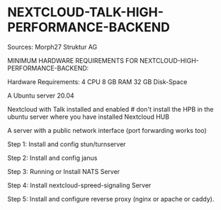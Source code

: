 # NEXTCLOUD-TALK-HIGH-PERFORMANCE-BACKEND
Sources:
Morph27
Struktur AG

MINIMUM HARDWARE REQUIREMENTS FOR NEXTCLOUD-HIGH-PERFORMANCE-BACKEND:

Hardware Requirements:
  4 CPU
  8 GB RAM
  32 GB Disk-Space

A Ubuntu server 20.04 

Nextcloud with Talk installed and enabled # don't install the HPB in the ubuntu server where you have installed Nextcloud HUB

A server with a public network interface (port forwarding works too)

Step 1: Install and config stun/turnserver

Step 2: Install and config janus

Step 3: Running or Install NATS Server

Step 4: Install nextcloud-spreed-signaling Server

Step 5: Install and configure reverse proxy (nginx or apache or caddy).
